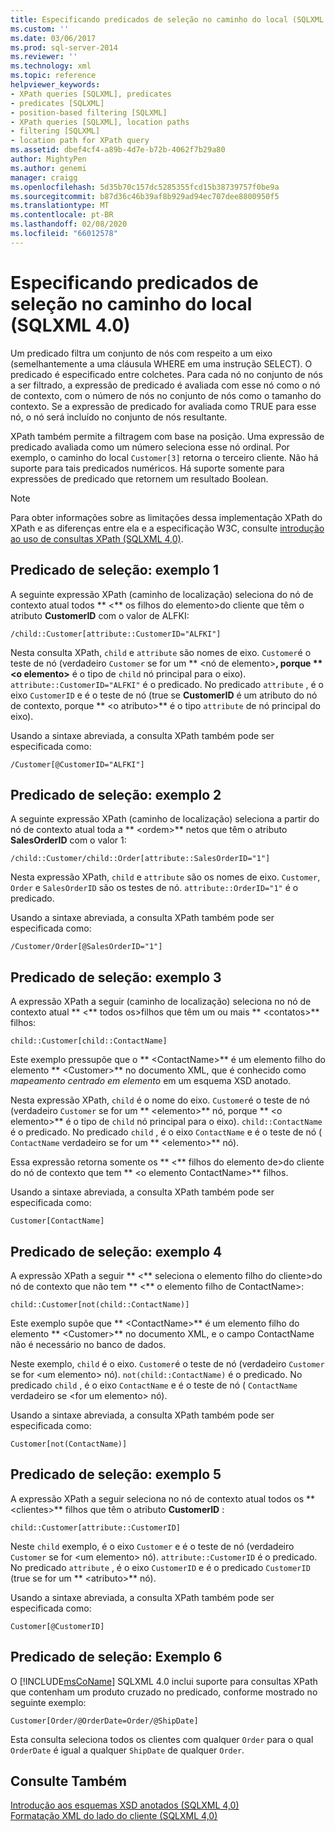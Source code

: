 ```yaml
---
title: Especificando predicados de seleção no caminho do local (SQLXML 4,0) | Microsoft Docs
ms.custom: ''
ms.date: 03/06/2017
ms.prod: sql-server-2014
ms.reviewer: ''
ms.technology: xml
ms.topic: reference
helpviewer_keywords:
- XPath queries [SQLXML], predicates
- predicates [SQLXML]
- position-based filtering [SQLXML]
- XPath queries [SQLXML], location paths
- filtering [SQLXML]
- location path for XPath query
ms.assetid: dbef4cf4-a89b-4d7e-b72b-4062f7b29a80
author: MightyPen
ms.author: genemi
manager: craigg
ms.openlocfilehash: 5d35b70c157dc5285355fcd15b38739757f0be9a
ms.sourcegitcommit: b87d36c46b39af8b929ad94ec707dee8800950f5
ms.translationtype: MT
ms.contentlocale: pt-BR
ms.lasthandoff: 02/08/2020
ms.locfileid: "66012578"
---
```

# <a name="specifying-selection-predicates-in-the-location-path-sqlxml-40"></a>Especificando predicados de seleção no caminho do local (SQLXML 4.0)
  Um predicado filtra um conjunto de nós com respeito a um eixo (semelhantemente a uma cláusula WHERE em uma instrução SELECT). O predicado é especificado entre colchetes. Para cada nó no conjunto de nós a ser filtrado, a expressão de predicado é avaliada com esse nó como o nó de contexto, com o número de nós no conjunto de nós como o tamanho do contexto. Se a expressão de predicado for avaliada como TRUE para esse nó, o nó será incluído no conjunto de nós resultante.  
  
 XPath também permite a filtragem com base na posição. Uma expressão de predicado avaliada como um número seleciona esse nó ordinal. Por exemplo, o caminho do local `Customer[3]` retorna o terceiro cliente. Não há suporte para tais predicados numéricos. Há suporte somente para expressões de predicado que retornem um resultado Boolean.  
  
> [!NOTE]  
>  Para obter informações sobre as limitações dessa implementação XPath do XPath e as diferenças entre ela e a especificação W3C, consulte [introdução ao uso de consultas XPath &#40;SQLXML 4,0&#41;](../introduction-to-using-xpath-queries-sqlxml-4-0.md).  
  
## <a name="selection-predicate-example-1"></a>Predicado de seleção: exemplo 1  
 A seguinte expressão XPath (caminho de localização) seleciona do nó de contexto atual todos ** \<** os filhos do elemento>do cliente que têm o atributo **CustomerID** com o valor de ALFKI:  
  
```  
/child::Customer[attribute::CustomerID="ALFKI"]  
```  
  
 Nesta consulta XPath, `child` e `attribute` são nomes de eixo. `Customer`é o teste de nó (verdadeiro `Customer` se for um ** \<nó de elemento>**, porque ** \<o elemento>** é o tipo de `child` nó principal para o eixo). 
  `attribute::CustomerID="ALFKI"` é o predicado. No predicado `attribute` , é o eixo `CustomerID` e é o teste de nó (true se **CustomerID** é um atributo do nó de contexto, porque ** \<o atributo>** é o tipo `attribute` de nó principal do eixo).  
  
 Usando a sintaxe abreviada, a consulta XPath também pode ser especificada como:  
  
```  
/Customer[@CustomerID="ALFKI"]  
```  
  
## <a name="selection-predicate-example-2"></a>Predicado de seleção: exemplo 2  
 A seguinte expressão XPath (caminho de localização) seleciona a partir do nó de contexto atual toda a ** \<ordem>** netos que têm o atributo **SalesOrderID** com o valor 1:  
  
```  
/child::Customer/child::Order[attribute::SalesOrderID="1"]  
```  
  
 Nesta expressão XPath, `child` e `attribute` são os nomes de eixo. 
  `Customer`, `Order` e `SalesOrderID` são os testes de nó. 
  `attribute::OrderID="1"` é o predicado.  
  
 Usando a sintaxe abreviada, a consulta XPath também pode ser especificada como:  
  
```  
/Customer/Order[@SalesOrderID="1"]  
```  
  
## <a name="selection-predicate-example-3"></a>Predicado de seleção: exemplo 3  
 A expressão XPath a seguir (caminho de localização) seleciona no nó de contexto atual ** \<** todos os>filhos que têm um ou mais ** \<contatos>** filhos:  
  
```  
child::Customer[child::ContactName]  
```  
  
 Este exemplo pressupõe que o ** \<ContactName>** é um elemento filho do elemento ** \<Customer>** no documento XML, que é conhecido como *mapeamento centrado em elemento* em um esquema XSD anotado.  
  
 Nesta expressão XPath, `child` é o nome do eixo. `Customer`é o teste de nó (verdadeiro `Customer` se for um ** \<elemento>** nó, porque ** \<o elemento>** é o tipo de `child` nó principal para o eixo). 
  `child::ContactName` é o predicado. No predicado `child` , é o eixo `ContactName` e é o teste de nó ( `ContactName` verdadeiro se for um ** \<elemento>** nó).  
  
 Essa expressão retorna somente os ** \<** filhos do elemento de>do cliente do nó de contexto que tem ** \<o elemento ContactName>** filhos.  
  
 Usando a sintaxe abreviada, a consulta XPath também pode ser especificada como:  
  
```  
Customer[ContactName]  
```  
  
## <a name="selection-predicate-example-4"></a>Predicado de seleção: exemplo 4  
 A expressão XPath a seguir ** \<** seleciona o elemento filho do cliente>do nó de contexto que não tem ** \<** o elemento filho de ContactName>:  
  
```  
child::Customer[not(child::ContactName)]  
```  
  
 Este exemplo supõe que ** \<ContactName>** é um elemento filho do elemento ** \<Customer>** no documento XML, e o campo ContactName não é necessário no banco de dados.  
  
 Neste exemplo, `child` é o eixo. `Customer`é o teste de nó (verdadeiro `Customer` se for \<um elemento> nó). 
  `not(child::ContactName)` é o predicado. No predicado `child` , é o eixo `ContactName` e é o teste de nó ( `ContactName` verdadeiro se \<for um elemento> nó).  
  
 Usando a sintaxe abreviada, a consulta XPath também pode ser especificada como:  
  
```  
Customer[not(ContactName)]  
```  
  
## <a name="selection-predicate-example-5"></a>Predicado de seleção: exemplo 5  
 A expressão XPath a seguir seleciona no nó de contexto atual todos os ** \<clientes>** filhos que têm o atributo **CustomerID** :  
  
```  
child::Customer[attribute::CustomerID]  
```  
  
 Neste `child` exemplo, é o eixo `Customer` e é o teste de nó (verdadeiro `Customer` se for \<um elemento> nó). 
  `attribute::CustomerID` é o predicado. No predicado `attribute` , é o eixo `CustomerID` e é o predicado `CustomerID` (true se for um ** \<atributo>** nó).  
  
 Usando a sintaxe abreviada, a consulta XPath também pode ser especificada como:  
  
```  
Customer[@CustomerID]  
```  
  
## <a name="selection-predicate-example-6"></a>Predicado de seleção: Exemplo 6  
 O [!INCLUDE[msCoName](../../../includes/msconame-md.md)] SQLXML 4.0 inclui suporte para consultas XPath que contenham um produto cruzado no predicado, conforme mostrado no seguinte exemplo:  
  
```  
Customer[Order/@OrderDate=Order/@ShipDate]  
```  
  
 Esta consulta seleciona todos os clientes com qualquer `Order` para o qual `OrderDate` é igual a qualquer `ShipDate` de qualquer `Order`.  
  
## <a name="see-also"></a>Consulte Também  
 [Introdução aos esquemas XSD anotados &#40;SQLXML 4,0&#41;](../../sqlxml/annotated-xsd-schemas/introduction-to-annotated-xsd-schemas-sqlxml-4-0.md)   
 [Formatação XML do lado do cliente &#40;SQLXML 4,0&#41;](../../sqlxml/formatting/client-side-xml-formatting-sqlxml-4-0.md)  
  
  
